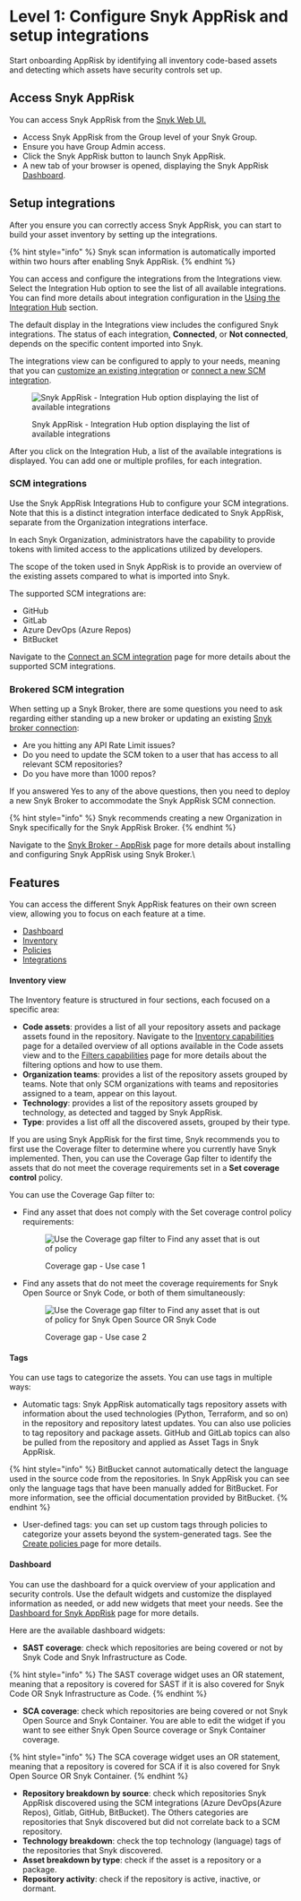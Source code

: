 # Level 1: Configure Snyk AppRisk and setup integrations

Start onboarding AppRisk by identifying all inventory code-based assets and detecting which assets have security controls set up.

## Access Snyk AppRisk

You can access Snyk AppRisk from the [Snyk Web UI.](../../../getting-started/snyk-web-ui.md)

* Access Snyk AppRisk from the Group level of your Snyk Group.
* Ensure you have Group Admin access.
* Click the Snyk AppRisk button to launch Snyk AppRisk.
* A new tab of your browser is opened, displaying the Snyk AppRisk [Dashboard](../dashboard-for-snyk-apprisk.md).

## Setup integrations <a href="#setup-integrations" id="setup-integrations"></a>

After you ensure you can correctly access Snyk AppRisk, you can start to build your asset inventory by setting up the integrations.

{% hint style="info" %}
Snyk scan information is automatically imported within two hours after enabling Snyk AppRisk.&#x20;
{% endhint %}

You can access and configure the integrations from the Integrations view. Select the Integration Hub option to see the list of all available integrations. You can find more details about integration configuration in the [Using the Integration Hub](../integrations-for-snyk-apprisk/#using-the-integration-hub) section.

The default display in the Integrations view includes the configured Snyk integrations. The status of each integration, **Connected**, or **Not connected**, depends on the specific content imported into Snyk.

The integrations view can be configured to apply to your needs, meaning that you can [customize an existing integration](../integrations-for-snyk-apprisk/customize-an-integration.md) or [connect a new SCM integration](../integrations-for-snyk-apprisk/connect-an-scm-integration.md).

<figure><img src="../../../.gitbook/assets/image (357).png" alt="Snyk AppRisk - Integration Hub option displaying the list of available integrations"><figcaption><p>Snyk AppRisk - Integration Hub option displaying the list of available integrations</p></figcaption></figure>

After you click on the Integration Hub, a list of the available integrations is displayed. You can add one or multiple profiles, for each integration.&#x20;

### SCM integrations

Use the Snyk AppRisk Integrations Hub to configure your SCM integrations. Note that this is a distinct integration interface dedicated to Snyk AppRisk, separate from the Organization integrations interface.

In each Snyk Organization, administrators have the capability to provide tokens with limited access to the applications utilized by developers.

The scope of the token used in Snyk AppRisk is to provide an overview of the existing assets compared to what is imported into Snyk.

The supported SCM integrations are:

* GitHub
* GitLab
* Azure DevOps (Azure Repos)
* BitBucket

Navigate to the [Connect an SCM integration](../integrations-for-snyk-apprisk/connect-an-scm-integration.md) page for more details about the supported SCM integrations.

### Brokered SCM integration <a href="#brokered-scm-integration" id="brokered-scm-integration"></a>

When setting up a Snyk Broker, there are some questions you need to ask regarding either standing up a new broker or updating an existing [Snyk broker connection](https://docs.snyk.io/enterprise-setup/snyk-broker):

* Are you hitting any API Rate Limit issues?
* Do you need to update the SCM token to a user that has access to all relevant SCM repositories?
* Do you have more than 1000 repos?

If you answered Yes to any of the above questions, then you need to deploy a new Snyk Broker to accommodate the Snyk AppRisk SCM connection.&#x20;

{% hint style="info" %}
Snyk recommends creating a new Organization in Snyk specifically for the Snyk AppRisk Broker.
{% endhint %}

Navigate to the [Snyk Broker - AppRisk](../../../getting-started-with-the-snyk-enterprise-plan/snyk-broker/snyk-broker-apprisk.md) page for more details about installing and configuring Snyk AppRisk using Snyk Broker.\


## Features

You can access the different Snyk AppRisk features on their own screen view, allowing you to focus on each feature at a time.

* [Dashboard](../dashboard-for-snyk-apprisk.md)
* [Inventory](../inventory-for-snyk-apprisk/)
* [Policies](../policies-for-snyk-apprisk/)
* [Integrations](../integrations-for-snyk-apprisk/)

#### Inventory view

The Inventory feature is structured in four sections, each focused on a specific area:

* **Code assets**: provides a list of all your repository assets and package assets found in the repository. Navigate to the [Inventory capabilities](../inventory-for-snyk-apprisk/inventory-capabilities.md) page for a detailed overview of all options available in the Code assets view and to the [Filters capabilities](../inventory-for-snyk-apprisk/search-and-filter-capabilities.md#filters-capabilities) page for more details about the filtering options and how to use them.
* **Organization teams**: provides a list of the repository assets grouped by teams. Note that only SCM organizations with teams and repositories assigned to a team, appear on this layout.
* **Technology**: provides a list of the repository assets grouped by technology, as detected and tagged by Snyk AppRisk.
* **Type**: provides a list off all the discovered assets, grouped by their type.

If you are using Snyk AppRisk for the first time, Snyk recommends you to first use the Coverage filter to determine where you currently have Snyk implemented. Then, you can use the Coverage Gap filter to identify the assets that do not meet the coverage requirements set in a **Set coverage control** policy.

You can use the Coverage Gap filter to:

*   &#x20;Find any asset that does not comply with the Set coverage control policy requirements:&#x20;

    <figure><img src="../../../.gitbook/assets/image (1).png" alt="Use the Coverage gap filter to Find any asset that is out of policy"><figcaption><p>Coverage gap - Use case 1</p></figcaption></figure>
*   Find any assets that do not meet the coverage requirements for Snyk Open Source or Snyk Code, or both of them simultaneously:&#x20;

    <figure><img src="../../../.gitbook/assets/image (1) (10).png" alt="Use the Coverage gap filter to Find any asset that is out of policy for Snyk Open Source OR Snyk Code"><figcaption><p>Coverage gap - Use case 2</p></figcaption></figure>

#### Tags <a href="#hardbreak-tags" id="hardbreak-tags"></a>

You can use tags to categorize the assets. You can use tags in multiple ways:

* Automatic tags: Snyk AppRisk automatically tags repository assets with information about the used technologies (Python, Terraform, and so on) in the repository and repository latest updates. You can also use policies to tag repository and package assets. GitHub and GitLab topics can also be pulled from the repository and applied as Asset Tags in Snyk AppRisk.

{% hint style="info" %}
BitBucket cannot automatically detect the language used in the source code from the repositories. In Snyk AppRisk you can see only the language tags that have been manually added for BitBucket. For more information, see the official documentation provided by BitBucket.
{% endhint %}

* User-defined tags: you can set up custom tags through policies to categorize your assets beyond the system-generated tags. See the [Create policies ](../policies-for-snyk-apprisk/create-policies.md)page for more details.&#x20;

#### Dashboard

You can use the dashboard for a quick overview of your application and security controls. Use the default widgets and customize the displayed information as needed, or add new widgets that meet your needs. See the [Dashboard for Snyk AppRisk](../dashboard-for-snyk-apprisk.md) page for more details.

Here are the available dashboard widgets:

* **SAST coverage**: check which repositories are being covered or not by Snyk Code and Snyk Infrastructure as Code.&#x20;

{% hint style="info" %}
The SAST coverage widget uses an OR statement, meaning that a repository is covered for SAST if it is also covered for Snyk Code OR Snyk Infrastructure as Code.
{% endhint %}

* **SCA coverage**: check which repositories are being covered or not Snyk Open Source and Snyk Container. You are able to edit the widget if you want to see either Snyk Open Source coverage or Snyk Container coverage.&#x20;

{% hint style="info" %}
The SCA coverage widget uses an OR statement, meaning that a repository is covered for SCA if it is also covered for Snyk Open Source OR Snyk Container.
{% endhint %}

* **Repository breakdown by source**: check which repositories Snyk AppRisk discovered using the SCM integrations (Azure DevOps(Azure Repos), Gitlab, GitHub, BitBucket). The Others categories are repositories that Snyk discovered but did not correlate back to a SCM repository.
* **Technology breakdown**: check the top technology (language) tags of the repositories that Snyk discovered.
* **Asset breakdown by type**: check if the asset is a repository or a package.
* **Repository activity**: check if the repository is active, inactive, or dormant.



